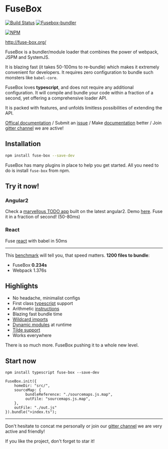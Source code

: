 # FuseBox

[![Build Status](https://travis-ci.org/fuse-box/fuse-box.svg?branch=master)](https://travis-ci.org/fuse-box/fuse-box)
[![Fusebox-bundler](https://img.shields.io/badge/gitter-join%20chat%20%E2%86%92-brightgreen.svg)](https://gitter.im/fusebox-bundler/Lobby)

[![NPM](https://nodei.co/npm/fuse-box.png?downloads=true)](https://nodei.co/npm/fuse-box/)

http://fuse-box.org/

FuseBox is a bundler/module loader that combines the power of webpack, JSPM and SystemJS. 

It is blazing fast (it takes 50-100ms to re-bundle) which makes it extremely convenient for developers. It requires zero configuration to bundle such monsters like `babel-core`.

FuseBox loves __typescript__, and does not require any additional configuration. It will compile and bundle your code within a fraction of a second, yet offering a comprehensive loader API. 

It is packed with features, and unfolds limitless possibilities of extending the API.

[Offical documentation](http://fuse-box.org/) / Submit an [issue](https://github.com/fuse-box/fuse-box/issues/new) / Make [documentation](https://github.com/fuse-box/fuse-box/tree/master/docs) better / Join [gitter channel](https://gitter.im/fusebox-bundler/Lobby) we are active!


## Installation

```bash
npm install fuse-box --save-dev
```

FuseBox has many plugins in place to help you get started. All you need to do is install `fuse-box` from npm.

## Try it now!

### Angular2

Check a [marvellous TODO app](https://github.com/fuse-box/angular2-example) built on the latest angular2. Demo [here](https://fuse-box.github.io/angular2-example/).
Fuse it in a fraction of second! (50-80ms)

### React

Fuse [react](https://github.com/fuse-box/react-example) with babel in 50ms

---
This [benchmark](https://github.com/fuse-box/benchmark) will tell you, that speed matters.
__1200 files to bundle__:

* FuseBox __0.234s__
* Webpack 1.376s


## Highlights

* No headache, minimalist configs
* First class [typescript](http://fuse-box.org/#typescript) support
* Arithmetic [instructions](http://fuse-box.org/#arithmetic-instructions)
* Blazing fast bundle time
* [Wildcard imports](http://fuse-box.org/#wildcard-import)
* [Dynamic modules](http://fuse-box.org/#dynamic-modules) at runtime
* [Tilde support](http://fuse-box.org/#point-to-the-root)
* Works everywhere

There is so much more. FuseBox pushing it to a whole new level. 

## Start now

```
npm install typescript fuse-box --save-dev
```

```
FuseBox.init({
    homeDir: "src/",
    sourceMap: {
         bundleReference: "./sourcemaps.js.map",
         outFile: "sourcemaps.js.map",
    },
    outFile: "./out.js"
}).bundle(">index.ts");
```

---
Don't hesitate to concat me personally or join our [gitter channel](https://gitter.im/fusebox-bundler/Lobby) we are very active and friendly!

If you like the project, don't forget to star it!

